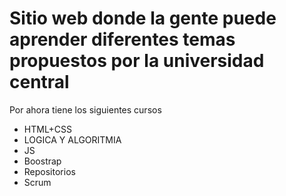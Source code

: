 Sitio web donde la gente puede aprender diferentes temas propuestos por la universidad central
===
Por ahora tiene los siguientes cursos 
* HTML+CSS 
* LOGICA Y ALGORITMIA 
*  JS 
*  Boostrap 
*  Repositorios 
*  Scrum
